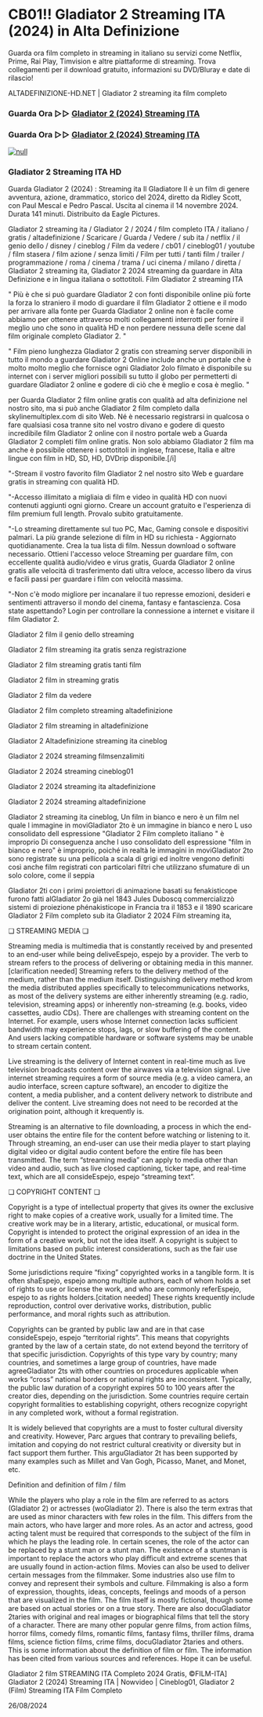 # CB01!! Gladiator 2 Streaming ITA (2024) in Alta Definizione

Guarda ora film completo in streaming in italiano su servizi come Netflix, Prime, Rai Play, Timvision e altre piattaforme di streaming. Trova collegamenti per il download gratuito, informazioni su DVD/Bluray e date di rilascio!

ALTADEFINIZIONE-HD.NET | Gladiator 2 streaming ita film completo

### Guarda Ora ▷▷ [Gladiator 2 (2024) Streaming ITA](https://t.co/zOcBJT1z0T)

### Guarda Ora ▷▷ [Gladiator 2 (2024) Streaming ITA](https://t.co/zOcBJT1z0T)

[![null](https://static.wixstatic.com/media/855a25_043b5abeb4ae4d35ac003198e7fe56ed~mv2.gif)](https://t.co/zOcBJT1z0T)

### Gladiator 2 Streaming ITA HD

Guarda Gladiator 2 (2024) : Streaming ita Il Gladiatore II è un film di genere avventura, azione, drammatico, storico del 2024, diretto da Ridley Scott, con Paul Mescal e Pedro Pascal. Uscita al cinema il 14 novembre 2024. Durata 141 minuti. Distribuito da Eagle Pictures.

Gladiator 2 streaming ita / Gladiator 2 / 2024 / film completo ITA / italiano / gratis / altadefinizione / Scaricare / Guarda / Vedere / sub ita / netflix / il genio dello / disney / cineblog / Film da vedere / cb01 / cineblog01 / youtube / film stasera / film azione / senza limiti / Film per tutti / tanti film / trailer / programmazione / roma / cinema / trama / uci cinema / milano / diretta / Gladiator 2 streaming ita, Gladiator 2 2024 streaming da guardare in Alta Definizione e in lingua italiana o sottotitoli. Film Gladiator 2 streaming ITA

" Più è che si può guardare Gladiator 2 con fonti disponibile online più forte la forza lo straniero il modo di guardare il film Gladiator 2 ottiene e il modo per arrivare alla fonte per Guarda Gladiator 2 online non è facile come abbiamo per ottenere attraverso molti collegamenti interrotti per fornire il meglio uno che sono in qualità HD e non perdere nessuna delle scene dal film originale completo Gladiator 2. "

" Film pieno lunghezza Gladiator 2 gratis con streaming server disponibili in tutto il mondo a guardare Gladiator 2 Online include anche un portale che è molto molto meglio che fornisce ogni Gladiator 2olo filmato è disponibile su internet con i server migliori possibili su tutto il globo per permetterti di guardare Gladiator 2 online e godere di ciò che è meglio e cosa è meglio. "

per Guarda Gladiator 2 film online gratis con qualità ad alta definizione nel nostro sito, ma si può anche Gladiator 2 film completo dalla skylinemultiplex.com di sito Web. Né è necessario registrarsi in qualcosa o fare qualsiasi cosa tranne sito nel vostro divano e godere di questo incredibile film Gladiator 2 online con il nostro portale web a Guarda Gladiator 2 completi film online gratis. Non solo abbiamo Gladiator 2 film ma anche è possibile ottenere i sottotitoli in inglese, francese, Italia e altre lingue con film in HD, SD, HD, DVDrip disponibile.[/i]

"-Stream il vostro favorito film Gladiator 2 nel nostro sito Web e guardare gratis in streaming con qualità HD.

"-Accesso illimitato a migliaia di film e video in qualità HD con nuovi contenuti aggiunti ogni giorno. Creare un account gratuito e l'esperienza di film premium full length. Provalo subito gratuitamente.

"-Lo streaming direttamente sul tuo PC, Mac, Gaming console e dispositivi palmari. La più grande selezione di film in HD su richiesta - Aggiornato quotidianamente. Crea la tua lista di film. Nessun download o software necessario. Ottieni l'accesso veloce Streaming per guardare film, con eccellente qualità audio/video e virus gratis, Guarda Gladiator 2 online gratis alle velocità di trasferimento dati ultra veloce, accesso libero da virus e facili passi per guardare i film con velocità massima.

"-Non c'è modo migliore per incanalare il tuo represse emozioni, desideri e sentimenti attraverso il mondo del cinema, fantasy e fantascienza. Cosa state aspettando? Login per controllare la connessione a internet e visitare il film Gladiator 2.

Gladiator 2 film il genio dello streaming

Gladiator 2 film streaming ita gratis senza registrazione

Gladiator 2 film streaming gratis tanti film

Gladiator 2 film in streaming gratis

Gladiator 2 film da vedere

Gladiator 2 film completo streaming altadefinizione

Gladiator 2 film streaming in altadefinizione

Gladiator 2 Altadefinizione streaming ita cineblog

Gladiator 2 2024 streaming filmsenzalimiti

Gladiator 2 2024 streaming cineblog01

Gladiator 2 2024 streaming ita altadefinizione

Gladiator 2 2024 streaming altadefinizione

Gladiator 2 streaming ita cineblog, Un film in bianco e nero è un film nel quale l immagine in moviGladiator 2to è un immagine in bianco e nero L uso consolidato dell espressione "Gladiator 2 Film completo italiano " è improprio Di conseguenza anche l uso consolidato dell espressione "film in bianco e nero" è improprio, poiché in realtà le immagini in moviGladiator 2to sono registrate su una pellicola a scala di grigi ed inoltre vengono definiti così anche film registrati con particolari filtri che utilizzano sfumature di un solo colore, come il seppia

Gladiator 2ti con i primi proiettori di animazione basati su fenakisticope furono fatti alGladiator 2o già nel 1843 Jules Duboscq commercializzò sistemi di proiezione phénakisticope in Francia tra il 1853 e il 1890 scaricare Gladiator 2 Film completo sub ita Gladiator 2 2024 Film streaming ita,

❏ STREAMING MEDIA ❏

Streaming media is multimedia that is constantly received by and presented to an end-user while being deliveEspejo, espejo by a provider. The verb to stream refers to the process of delivering or obtaining media in this manner.[clarification needed] Streaming refers to the delivery method of the medium, rather than the medium itself. Distinguishing delivery method krom the media distributed applies specifically to telecommunications networks, as most of the delivery systems are either inherently streaming (e.g. radio, television, streaming apps) or inherently non-streaming (e.g. books, video cassettes, audio CDs). There are challenges with streaming content on the Internet. For example, users whose Internet connection lacks sufficient bandwidth may experience stops, lags, or slow buffering of the content. And users lacking compatible hardware or software systems may be unable to stream certain content.

Live streaming is the delivery of Internet content in real-time much as live television broadcasts content over the airwaves via a television signal. Live internet streaming requires a form of source media (e.g. a video camera, an audio interface, screen capture software), an encoder to digitize the content, a media publisher, and a content delivery network to distribute and deliver the content. Live streaming does not need to be recorded at the origination point, although it krequently is.

Streaming is an alternative to file downloading, a process in which the end-user obtains the entire file for the content before watching or listening to it. Through streaming, an end-user can use their media player to start playing digital video or digital audio content before the entire file has been transmitted. The term “streaming media” can apply to media other than video and audio, such as live closed captioning, ticker tape, and real-time text, which are all consideEspejo, espejo “streaming text”.

❏ COPYRIGHT CONTENT ❏

Copyright is a type of intellectual property that gives its owner the exclusive right to make copies of a creative work, usually for a limited time. The creative work may be in a literary, artistic, educational, or musical form. Copyright is intended to protect the original expression of an idea in the form of a creative work, but not the idea itself. A copyright is subject to limitations based on public interest considerations, such as the fair use doctrine in the United States.

Some jurisdictions require “fixing” copyrighted works in a tangible form. It is often shaEspejo, espejo among multiple authors, each of whom holds a set of rights to use or license the work, and who are commonly referEspejo, espejo to as rights holders.[citation needed] These rights krequently include reproduction, control over derivative works, distribution, public performance, and moral rights such as attribution.

Copyrights can be granted by public law and are in that case consideEspejo, espejo “territorial rights”. This means that copyrights granted by the law of a certain state, do not extend beyond the territory of that specific jurisdiction. Copyrights of this type vary by country; many countries, and sometimes a large group of countries, have made agreeGladiator 2ts with other countries on procedures applicable when works “cross” national borders or national rights are inconsistent. Typically, the public law duration of a copyright expires 50 to 100 years after the creator dies, depending on the jurisdiction. Some countries require certain copyright formalities to establishing copyright, others recognize copyright in any completed work, without a formal registration.

It is widely believed that copyrights are a must to foster cultural diversity and creativity. However, Parc argues that contrary to prevailing beliefs, imitation and copying do not restrict cultural creativity or diversity but in fact support them further. This arguGladiator 2t has been supported by many examples such as Millet and Van Gogh, Picasso, Manet, and Monet, etc.

Definition and definition of film / film

While the players who play a role in the film are referred to as actors (Gladiator 2) or actresses (woGladiator 2). There is also the term extras that are used as minor characters with few roles in the film. This differs from the main actors, who have larger and more roles. As an actor and actress, good acting talent must be required that corresponds to the subject of the film in which he plays the leading role. In certain scenes, the role of the actor can be replaced by a stunt man or a stunt man. The existence of a stuntman is important to replace the actors who play difficult and extreme scenes that are usually found in action-action films. Movies can also be used to deliver certain messages from the filmmaker. Some industries also use film to convey and represent their symbols and culture. Filmmaking is also a form of expression, thoughts, ideas, concepts, feelings and moods of a person that are visualized in the film. The film itself is mostly fictional, though some are based on actual stories or on a true story. There are also docuGladiator 2taries with original and real images or biographical films that tell the story of a character. There are many other popular genre films, from action films, horror films, comedy films, romantic films, fantasy films, thriller films, drama films, science fiction films, crime films, docuGladiator 2taries and others. This is some information about the definition of film or film. The information has been cited from various sources and references. Hope it can be useful.

Gladiator 2 film STREAMING ITA Completo 2024 Gratis, ©FILM-ITA] Gladiator 2 (2024) Streaming ITA | Nowvideo | Cineblog01, Gladiator 2 (Film) Streaming ITA Film Completo

26/08/2024
